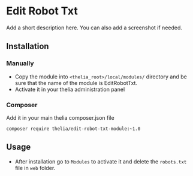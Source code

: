 # Edit Robot Txt

Add a short description here. You can also add a screenshot if needed.

## Installation

### Manually

* Copy the module into ```<thelia_root>/local/modules/``` directory and be sure that the name of the module is EditRobotTxt.
* Activate it in your thelia administration panel

### Composer

Add it in your main thelia composer.json file

```
composer require thelia/edit-robot-txt-module:~1.0
```

## Usage

* After installation go to ```Modules``` to activate it and delete the ```robots.txt``` file in ```web``` folder.




